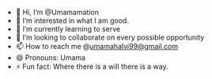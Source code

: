 - 👋 Hi, I’m @Umamamation
- 👀 I’m interested in what I am good.
- 🌱 I’m currently learning to serve
- 💞️ I’m looking to collaborate on every possible opportunity 
- 📫 How to reach me @umamahalvi99@gmail.com
- 😄 Pronouns: Umama
- ⚡ Fun fact: Where there is a will there is a way.

<!---
Umamamation/Umamamation is a ✨ special ✨ repository because its `README.md` (this file) appears on your GitHub profile.
You can click the Preview link to take a look at your changes.
--->

